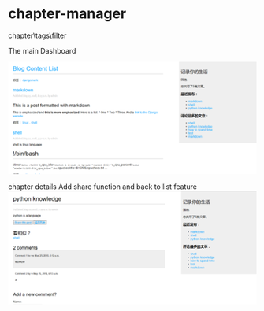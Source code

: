 
# chapter-manager
chapter\tags\filter

The main Dashboard

![Image text](https://github.com/xzGithu/chapter-manager/blob/master/pics/dashboard.png)

chapter details
Add share function and back to list feature
![Image text](https://github.com/xzGithu/chapter-manager/blob/master/pics/detail%20and%20comments.png)
